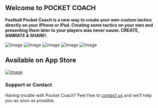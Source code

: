 ## Welcome to POCKET COACH

**Football Pocket Coach is a new way to create your own custom tactics directly on your iPhone or iPad. Creating some tactics on your own and presenting them later to your players was never easier. CREATE, ANIMATE & SHARE!.**

![Image](http://shrani.si/f/E/wR/3SPlyCCb/1web.jpg) ![Image](http://shrani.si/f/M/11g/2KcBqMAc/2web.jpg) ![Image](http://shrani.si/f/1G/D2/e4PpPnT/3web.jpg) ![Image](http://shrani.si/f/l/q1/2fLPCWUx/4web.jpg) ![Image](http://shrani.si/f/Z/Iu/1UnqYns9/5web.jpg)

## Available on App Store

[![Image](http://shrani.si/f/1o/7h/3ZBcFPRU/app-store-icon.jpg)](https://itunes.apple.com/us/app/pocket-coach-for-football/id1171741624?ls=1&mt=8) 

### Support or Contact

Having trouble with Pocket Coach? Feel free to [contact us](mailto:ms.pocket.coach@gmail.com) and we’ll help you as soon as possible.
